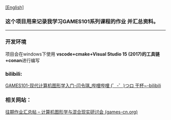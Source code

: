 [[English]](./readme.md)

### 这个项目用来记录我学习GAMES101系列课程的作业 并汇总资料。

---

### 开发环境

项目会在windows下使用 **vscode+cmake+Visual Studio 15 (2017)的工具链 +conan**进行编写

### bilibili:

[GAMES101-现代计算机图形学入门-闫令琪_哔哩哔哩 (゜-゜)つロ 干杯~-bilibili](https://www.bilibili.com/video/BV1X7411F744?p=2)

### 相关网站：

[往期作业汇总帖 – 计算机图形学与混合现实研讨会 (games-cn.org)](http://games-cn.org/forums/topic/allhw/)

